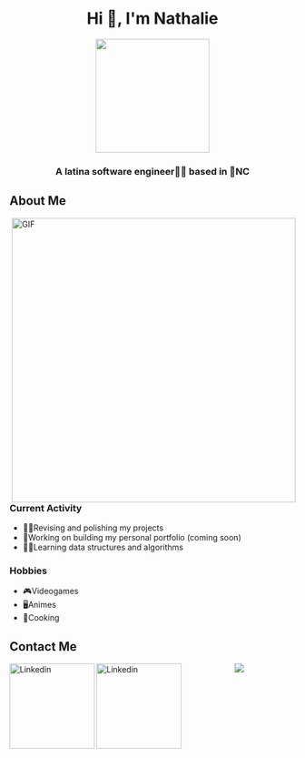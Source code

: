 <h1 align="center">Hi 👋, I'm Nathalie</h1>
<div id="header" align="center">
  <img src="https://media.giphy.com/media/L1R1tvI9svkIWwpVYr/giphy.gif" width="200"/>
</div>
<h3 align="center">A latina software engineer👩‍💻 based in 🍃NC</h3>


## About Me
<img hight="400" width="500" alt="GIF" align="right" src="https://media.giphy.com/media/ErZ8hv5eO92JW/giphy.gif">

### Current Activity
- 🧚‍♀️Revising and polishing my projects
- 🐉Working on building my personal portfolio (coming soon)
- 🧜‍♀️Learning data structures and algorithms

### Hobbies
- 🎮Videogames
- 🖥️Animes
- 🍱Cooking

## Contact Me
<a href="https://www.linkedin.com/in/nathaliecoursey/">
  <img align="left" alt="Linkedin" width="150" hight="100" src="https://img.shields.io/badge/linkedin-%230077B5.svg?style=for-the-badge&logo=linkedin&logoColor=white" />
<a href="mailto:ncoursey314@gmail.com">
  <img align="left" alt="Linkedin" width="150" hight="80" src="https://img.shields.io/badge/Gmail-D14836?style=for-the-badge&logo=gmail&logoColor=white" />
  

<p align="center" >  
  <a href="https://github.com/anuraghazra/github-readme-stats"> 
<img src="https://github-readme-stats.vercel.app/api?username=NathCoursey&&show_icons=true&theme=omni"/>
  </a>
  </p>

